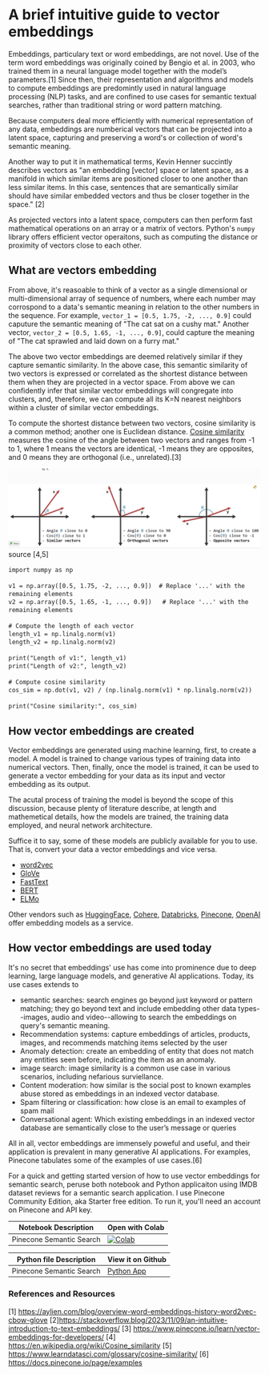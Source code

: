 
# A brief intuitive guide to vector embeddings

Embeddings, particulary text or word embeddings, are not novel. Use of the term word embeddings was originally coined by Bengio et al. in 2003, who trained them in a neural language model together with the model’s parameters.[1] Since then,
their representation and algorithms and models to compute embeddings are predomintly used in natural language processing (NLP) tasks, and are confined to use cases for semantic textual searches, rather than traditional string or word pattern matching.

Because computers deal more efficiently with numerical representation of any data, embeddings are numberical vectors that can be projected into a latent space, capturing and preserving a word's or collection of word's semantic meaning. 

Another way to put it in mathematical terms, Kevin Henner succintly describes vectors as "an embedding [vector] space or latent space, as a manifold in which similar items are positioned closer to one another than less similar items. In this case, sentences that are semantically similar should have similar embedded vectors and thus be closer together in the space." [2]

As projected vectors into a latent space, computers can then perform fast mathematical operations on an array or a matrix of vectors. Python's `numpy`
library offers efficient vector operaitons, such as computing the distance or proximity of vectors close to each other.

## What are vectors embedding 

From above, it's reasoable to think of a vector as a single dimensional or multi-dimensional array of sequence of numbers, where each number may corrospond to a data's semantic meaning in relation to the other numbers in the sequence. For example, `vector_1 = [0.5, 1.75, -2, ..., 0.9]` could caputure the semantic meaning of "The cat sat on a cushy mat." Another vector,  `vector_2 = [0.5, 1.65, -1, ..., 0.9]`, could capture the meaning of "The cat sprawled and laid down on a furry mat."

The above two vector embeddings are deemed relatively similar if they capture semantic similarity. In the above case, this semantic similarity of two vectors is expressed or correlated as the shortest distance between them when they are projected in a vector space. From above we can confidently infer that similar vector embeddings will congregate into clusters, and, therefore, we can compute all its K=N nearest neighbors within a cluster of similar vector embeddings.

To compute the shortest distance between two vectors, cosine similarity is a common method; another one is Euclidean distance. [Cosine similarity](https://en.wikipedia.org/wiki/Cosine_similarity) measures the cosine of the angle between two vectors and ranges from -1 to 1, where 1 means the vectors are identical, -1 means they are opposites, and 0 means they are orthogonal (i.e., unrelated).[3]

<img src=images/cosine_similarity.png> 
source [4,5]

```
import numpy as np

v1 = np.array([0.5, 1.75, -2, ..., 0.9])  # Replace '...' with the remaining elements
v2 = np.array([0.5, 1.65, -1, ..., 0.9])   # Replace '...' with the remaining elements

# Compute the length of each vector
length_v1 = np.linalg.norm(v1)
length_v2 = np.linalg.norm(v2)

print("Length of v1:", length_v1)
print("Length of v2:", length_v2)

# Compute cosine similarity
cos_sim = np.dot(v1, v2) / (np.linalg.norm(v1) * np.linalg.norm(v2))

print("Cosine similarity:", cos_sim)
```
## How vector embeddings are created
Vector embeddings are generated using machine learning, first, to create a model. A model is trained to change various types of training data into numerical vectors. Then, finally, once the model is trained, it can be
used to generate a vector embedding for your data as its input and vector
embedding as its output.

The acutal process of training the model is beyond the scope of this discussion, because plenty of literature describe, at length and mathemetical details, how the models are trained, the training data employed, and neural network architecture.

Suffice it to say, some of these models are publicly available for you to use. That is, convert your data a vector embeddings and vice versa.

 * [word2vec](https://codeblockhub.com/python/word2vec-models-python/)
 * [GloVe](https://codeblockhub.com/python/glove-models-python/)
 * [FastText](https://codeblockhub.com/python/fasttext-text-embedding-models/)
 * [BERT](https://blog.research.google/2018/11/open-sourcing-bert-state-of-art-pre.html)
 * [ELMo](https://en.wikipedia.org/wiki/ELMo)

 Other vendors such as [HuggingFace](https://huggingface.co/models?other=embeddings), [Cohere](https://txt.cohere.com/introducing-embed-v3/), [Databricks](https://docs.databricks.com/en/generative-ai/vector-search.html), [Pinecone](https://www.pinecone.io/models/), [OpenAI](https://www.pinecone.io/learn/openai-embeddings-v3/) offer embedding models as a service.

## How vector embeddings are used today

It's no secret that embeddings' use has come into prominence due to deep learning, large language models, and generative AI applications. Today, its use cases extends to 
*  semantic searches: search engines go beyond just keyword or pattern matching; they go beyond text and include embedding other data types--images, audio and video--allowing to search the embeddings on query's semantic meaning.
 * Recommendation systems: capture embeddings of articles, products, images, and recommends matching items selected by the user
 * Anomaly detection: create an embedding of entity that does not match any entities seen before, indicating the item as an anomaly.
 * image search: image similarity is a common use case in various scenarios, including nefarious surviellance. 
 * Content moderation: how similar is the social post to known examples abuse stored as embeddings in an indexed vector database.
 * Spam filtering or classification: how close is an email to examples of spam mail
 * Conversational agent: Which existing embeddings in an indexed vector database are semantically close to the user’s message or queries

 All in all, vector embeddings are immensely poweful and useful, and their application is prevalent in many generative AI applications. For examples, Pinecone tabulates some of the examples of use cases.[6]

For a quick and getting started version of how to use vector embeddings for
semantic search, peruse both notebook and Python applicaiton using IMDB 
dataset reviews for a semantic search application. I use Pinecone
Community Edition, aka Starter free edition. To run it, you'll need an
account on Pinecone and API key.

| Notebook Description| Open with Colab |
|--------------------|-----------------|
| Pinecone Semantic Search | [![Colab](https://colab.research.google.com/assets/colab-badge.svg)](https://colab.research.google.com/github/dmatrix/genai-cookbook/blob/main/embeddings/1_pinecone_semantic_search_example.ipynb) |

| Python file  Description| View it on Github |
|-------------------------|-------------------|
| Pinecone Semantic Search| [Python App](https://github.com/dmatrix/genai-cookbook/blob/main/embeddings/pinecone_semantic_search_example.py) |


### References and Resources
[1] https://aylien.com/blog/overview-word-embeddings-history-word2vec-cbow-glove
[2]https://stackoverflow.blog/2023/11/09/an-intuitive-introduction-to-text-embeddings/
[3] https://www.pinecone.io/learn/vector-embeddings-for-developers/
[4] https://en.wikipedia.org/wiki/Cosine_similarity
[5] https://www.learndatasci.com/glossary/cosine-similarity/
[6] https://docs.pinecone.io/page/examples